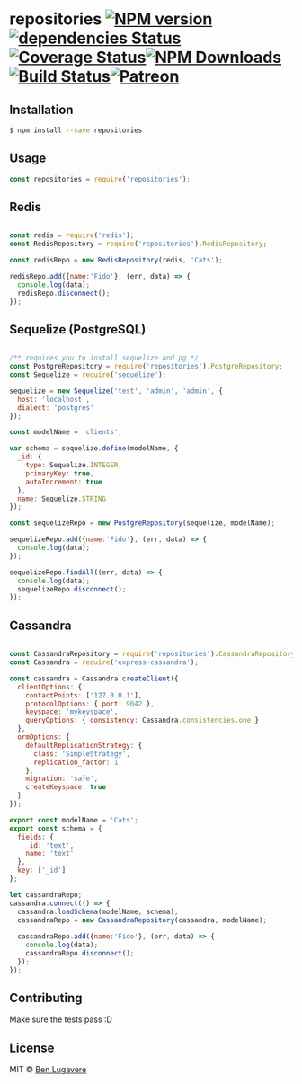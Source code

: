 # repositories [![NPM version][npm-image]][npm-url][![dependencies Status](https://david-dm.org/blugavere/node-repositories/status.svg)](https://david-dm.org/blugavere/node-repositories) [![Coverage Status](https://coveralls.io/repos/github/blugavere/node-repositories/badge.svg?branch=master)](https://coveralls.io/github/blugavere/node-repositories?branch=master)[![NPM Downloads](https://img.shields.io/npm/dm/repositories.svg?style=flat)](https://www.npmjs.com/package/repositories)[![Build Status](https://travis-ci.org/blugavere/node-repositories.svg?branch=master)](https://travis-ci.org/blugavere/node-repositories)[![Patreon](https://img.shields.io/badge/patreon-support%20the%20author-blue.svg)](https://www.patreon.com/blugavere)

## Installation 

```sh
$ npm install --save repositories
```

## Usage

```js
const repositories = require('repositories');
```

## Redis
```js

const redis = require('redis');
const RedisRepository = require('repositories').RedisRepository;

const redisRepo = new RedisRepository(redis, 'Cats');

redisRepo.add({name:'Fido'}, (err, data) => {
  console.log(data);
  redisRepo.disconnect();
});

```

## Sequelize (PostgreSQL)

```js

/** requires you to install sequelize and pg */
const PostgreRepository = require('repositories').PostgreRepository;
const Sequelize = require('sequelize');

sequelize = new Sequelize('test', 'admin', 'admin', {
  host: 'localhost',
  dialect: 'postgres'
});

const modelName = 'clients';

var schema = sequelize.define(modelName, {
  _id: {
    type: Sequelize.INTEGER,
    primaryKey: true,
    autoIncrement: true
  },
  name: Sequelize.STRING
});

const sequelizeRepo = new PostgreRepository(sequelize, modelName);

sequelizeRepo.add({name:'Fido'}, (err, data) => {
  console.log(data);
});

sequelizeRepo.findAll((err, data) => {
  console.log(data);
  sequelizeRepo.disconnect();
});

```

## Cassandra
```js

const CassandraRepository = require('repositories').CassandraRepository;
const Cassandra = require('express-cassandra');

const cassandra = Cassandra.createClient({
  clientOptions: {
    contactPoints: ['127.0.0.1'],
    protocolOptions: { port: 9042 },
    keyspace: 'mykeyspace',
    queryOptions: { consistency: Cassandra.consistencies.one }
  },
  ormOptions: {
    defaultReplicationStrategy: {
      class: 'SimpleStrategy',
      replication_factor: 1
    },
    migration: 'safe',
    createKeyspace: true
  }
});

export const modelName = 'Cats';
export const schema = {
  fields: {
    _id: 'text',
    name: 'text'
  },
  key: ['_id']
};

let cassandraRepo;
cassandra.connect(() => {
  cassandra.loadSchema(modelName, schema);
  cassandraRepo = new CassandraRepository(cassandra, modelName);
  
  cassandraRepo.add({name:'Fido'}, (err, data) => {
    console.log(data);
    cassandraRepo.disconnect();
  });
});


```


## Contributing

Make sure the tests pass :D

## License

MIT © [Ben Lugavere]()


[npm-image]: https://badge.fury.io/js/repositories.svg
[npm-url]: https://npmjs.org/package/repositories
[travis-image]: https://travis-ci.org/blugavere/repositories.svg?branch=master
[travis-url]: https://travis-ci.org/blugavere/repositories
[daviddm-image]: https://david-dm.org/blugavere/repositories.svg?theme=shields.io
[daviddm-url]: https://david-dm.org/blugavere/repositories
[coveralls-image]: https://coveralls.io/repos/blugavere/repositories/badge.svg
[coveralls-url]: https://coveralls.io/r/blugavere/repositories
